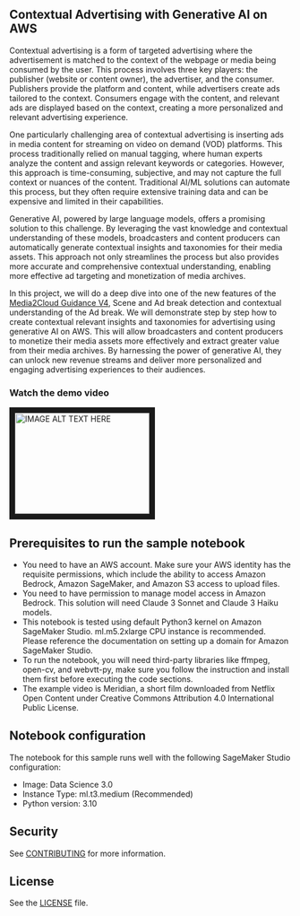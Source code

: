 ## Contextual Advertising with Generative AI on AWS

Contextual advertising is a form of targeted advertising where the advertisement is matched to the context of the webpage or media being consumed by the user. This process involves three key players: the publisher (website or content owner), the advertiser, and the consumer. Publishers provide the platform and content, while advertisers create ads tailored to the context. Consumers engage with the content, and relevant ads are displayed based on the context, creating a more personalized and relevant advertising experience.

One particularly challenging area of contextual advertising is inserting ads in media content for streaming on video on demand (VOD) platforms. This process traditionally relied on manual tagging, where human experts analyze the content and assign relevant keywords or categories. However, this approach is time-consuming, subjective, and may not capture the full context or nuances of the content. Traditional AI/ML solutions can automate this process, but they often require extensive training data and can be expensive and limited in their capabilities.

Generative AI, powered by large language models, offers a promising solution to this challenge. By leveraging the vast knowledge and contextual understanding of these models, broadcasters and content producers can automatically generate contextual insights and taxonomies for their media assets. This approach not only streamlines the process but also provides more accurate and comprehensive contextual understanding, enabling more effective ad targeting and monetization of media archives.

In this project, we will do a deep dive into one of the new features of the [Media2Cloud Guidance V4](https://aws.amazon.com/solutions/guidance/media2cloud-on-aws/), Scene and Ad break detection and contextual understanding of the Ad break. We will demonstrate step by step how to create contextual relevant insights and taxonomies for advertising using generative AI on AWS. This will allow broadcasters and content producers to monetize their media assets more effectively and extract greater value from their media archives. By harnessing the power of generative AI, they can unlock new revenue streams and deliver more personalized and engaging advertising experiences to their audiences.

### Watch the demo video

<a href="http://www.youtube.com/watch?feature=player_embedded&v=Ys9PMP1Gi7Ag
" target="_blank"><img src="https://www.youtube.com/watch?v=s9PMP1Gi7Ag/0.jpg" 
alt="IMAGE ALT TEXT HERE" width="240" height="180" border="10" /></a>

## Prerequisites to run the sample notebook

- You need to have an AWS account. Make sure your AWS identity has the requisite permissions, which include the ability to access Amazon Bedrock, Amazon SageMaker, and Amazon S3 access to upload files.
- You need to have permission to manage model access in Amazon Bedrock. This solution will need Claude 3 Sonnet and Claude 3 Haiku models.
- This notebook is tested using default Python3 kernel on Amazon SageMaker Studio. ml.m5.2xlarge CPU instance is recommended. Please reference the documentation on setting up a domain for Amazon SageMaker Studio.
- To run the notebook, you will need third-party libraries like ffmpeg, open-cv, and webvtt-py, make sure you follow the instruction and install them first before executing the code sections.
- The example video is Meridian, a short film downloaded from Netflix Open Content under Creative Commons Attribution 4.0 International Public License.

## Notebook configuration

The notebook for this sample runs well with the following SageMaker Studio configuration:

- Image: Data Science 3.0
- Instance Type: ml.t3.medium (Recommended)
- Python version: 3.10

## Security

See [CONTRIBUTING](CONTRIBUTING.md#security-issue-notifications) for more information.

## License

See the [LICENSE](./LICENSE) file.
